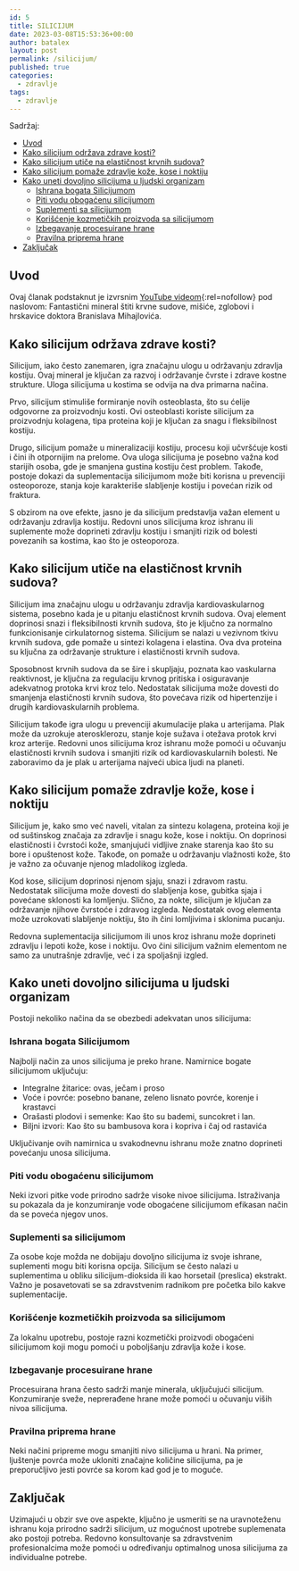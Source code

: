 ```yaml
---
id: 5
title: SILICIJUM
date: 2023-03-08T15:53:36+00:00
author: batalex
layout: post
permalink: /silicijum/
published: true
categories:
  - zdravlje
tags:
  - zdravlje
---
```

Sadržaj:
- [Uvod](#uvod)
- [Kako silicijum održava zdrave kosti?](#kako-silicijum-održava-zdrave-kosti)
- [Kako silicijum utiče na elastičnost krvnih sudova?](#kako-silicijum-utiče-na-elastičnost-krvnih-sudova)
- [Kako silicijum pomaže zdravlje kože, kose i noktiju](#kako-silicijum-pomaže-zdravlje-kože-kose-i-noktiju)
- [Kako uneti dovoljno silicijuma u ljudski organizam](#kako-uneti-dovoljno-silicijuma-u-ljudski-organizam)
  - [Ishrana bogata Silicijumom](#ishrana-bogata-silicijumom)
  - [Piti vodu obogaćenu silicijumom](#piti-vodu-obogaćenu-silicijumom)
  - [Suplementi sa silicijumom](#suplementi-sa-silicijumom)
  - [Korišćenje kozmetičkih proizvoda sa silicijumom](#korišćenje-kozmetičkih-proizvoda-sa-silicijumom)
  - [Izbegavanje procesuirane hrane](#izbegavanje-procesuirane-hrane)
  - [Pravilna priprema hrane](#pravilna-priprema-hrane)
- [Zaključak](#zaključak)


## Uvod
Ovaj članak podstaknut je izvrsnim [YouTube videom](https://www.youtube.com/watch?v=1NNJiouOx_Y){:rel=nofollow} pod naslovom: Fantastični mineral štiti krvne sudove, mišiće, zglobovi i hrskavice doktora Branislava Mihajlovića.

## Kako silicijum održava zdrave kosti?

Silicijum, iako često zanemaren, igra značajnu ulogu u održavanju zdravlja kostiju. Ovaj mineral je ključan za razvoj i održavanje čvrste i zdrave kostne strukture. Uloga silicijuma u kostima se odvija na dva primarna načina. 

Prvo, silicijum stimuliše formiranje novih osteoblasta, što su ćelije odgovorne za proizvodnju kosti. Ovi osteoblasti koriste silicijum za proizvodnju kolagena, tipa proteina koji je ključan za snagu i fleksibilnost kostiju.

Drugo, silicijum pomaže u mineralizaciji kostiju, procesu koji učvršćuje kosti i čini ih otpornijim na prelome. Ova uloga silicijuma je posebno važna kod starijih osoba, gde je smanjena gustina kostiju čest problem. Takođe, postoje dokazi da suplementacija silicijumom može biti korisna u prevenciji osteoporoze, stanja koje karakteriše slabljenje kostiju i povećan rizik od fraktura.

S obzirom na ove efekte, jasno je da silicijum predstavlja važan element u održavanju zdravlja kostiju. Redovni unos silicijuma kroz ishranu ili suplemente može doprineti zdravlju kostiju i smanjiti rizik od bolesti povezanih sa kostima, kao što je osteoporoza.

## Kako silicijum utiče na elastičnost krvnih sudova?

Silicijum ima značajnu ulogu u održavanju zdravlja kardiovaskularnog sistema, posebno kada je u pitanju elastičnost krvnih sudova. Ovaj element doprinosi snazi i fleksibilnosti krvnih sudova, što je ključno za normalno funkcionisanje cirkulatornog sistema. Silicijum se nalazi u vezivnom tkivu krvnih sudova, gde pomaže u sintezi kolagena i elastina. Ova dva proteina su ključna za održavanje strukture i elastičnosti krvnih sudova.

Sposobnost krvnih sudova da se šire i skupljaju, poznata kao vaskularna reaktivnost, je ključna za regulaciju krvnog pritiska i osiguravanje adekvatnog protoka krvi kroz telo. Nedostatak silicijuma može dovesti do smanjenja elastičnosti krvnih sudova, što povećava rizik od hipertenzije i drugih kardiovaskularnih problema.

Silicijum takođe igra ulogu u prevenciji akumulacije plaka u arterijama. Plak može da uzrokuje aterosklerozu, stanje koje sužava i otežava protok krvi kroz arterije. Redovni unos silicijuma kroz ishranu može pomoći u očuvanju elastičnosti krvnih sudova i smanjiti rizik od kardiovaskularnih bolesti. Ne zaboravimo da je plak u arterijama najveći ubica ljudi na planeti.


## Kako silicijum pomaže zdravlje kože, kose i noktiju

Silicijum je, kako smo već naveli, vitalan za sintezu kolagena, proteina koji je od suštinskog značaja za zdravlje i snagu kože, kose i noktiju. On doprinosi elastičnosti i čvrstoći kože, smanjujući vidljive znake starenja kao što su bore i opuštenost kože. Takođe, on pomaže u održavanju vlažnosti kože, što je važno za očuvanje njenog mladolikog izgleda.

Kod kose, silicijum doprinosi njenom sjaju, snazi i zdravom rastu. Nedostatak silicijuma može dovesti do slabljenja kose, gubitka sjaja i povećane sklonosti ka lomljenju. Slično, za nokte, silicijum je ključan za održavanje njihove čvrstoće i zdravog izgleda. Nedostatak ovog elementa može uzrokovati slabljenje noktiju, što ih čini lomljivima i sklonima pucanju.

Redovna suplementacija silicijumom ili unos kroz ishranu može doprineti zdravlju i lepoti kože, kose i noktiju. Ovo čini silicijum važnim elementom ne samo za unutrašnje zdravlje, već i za spoljašnji izgled.

## Kako uneti dovoljno silicijuma u ljudski organizam

Postoji nekoliko načina da se obezbedi adekvatan unos silicijuma:

### Ishrana bogata Silicijumom

Najbolji način za unos silicijuma je preko hrane. Namirnice bogate silicijumom uključuju:
* Integralne žitarice: ovas, ječam i proso
* Voće i povrće: posebno banane, zeleno lisnato povrće, korenje i krastavci
* Orašasti plodovi i semenke: Kao što su bademi, suncokret i lan.
* Biljni izvori: Kao što su bambusova kora i kopriva i čaj od rastavića


Uključivanje ovih namirnica u svakodnevnu ishranu može znatno doprineti povećanju unosa silicijuma.

### Piti vodu obogaćenu silicijumom 

Neki izvori pitke vode prirodno sadrže visoke nivoe silicijuma. Istraživanja su pokazala da je konzumiranje vode obogaćene silicijumom efikasan način da se poveća njegov unos.

### Suplementi sa silicijumom

Za osobe koje možda ne dobijaju dovoljno silicijuma iz svoje ishrane, suplementi mogu biti korisna opcija. Silicijum se često nalazi u suplementima u obliku silicijum-dioksida ili kao horsetail (preslica) ekstrakt. Važno je posavetovati se sa zdravstvenim radnikom pre početka bilo kakve suplementacije.

### Korišćenje kozmetičkih proizvoda sa silicijumom

Za lokalnu upotrebu, postoje razni kozmetički proizvodi obogaćeni silicijumom koji mogu pomoći u poboljšanju zdravlja kože i kose.

### Izbegavanje procesuirane hrane 

Procesuirana hrana često sadrži manje minerala, uključujući silicijum. Konzumiranje sveže, neprerađene hrane može pomoći u očuvanju viših nivoa silicijuma.

### Pravilna priprema hrane

Neki načini pripreme mogu smanjiti nivo silicijuma u hrani. Na primer, ljuštenje povrća može ukloniti značajne količine silicijuma, pa je preporučljivo jesti povrće sa korom kad god je to moguće.


## Zaključak

Uzimajući u obzir sve ove aspekte, ključno je usmeriti se na uravnoteženu ishranu koja prirodno sadrži silicijum, uz mogućnost upotrebe suplemenata ako postoji potreba. Redovno konsultovanje sa zdravstvenim profesionalcima može pomoći u određivanju optimalnog unosa silicijuma za individualne potrebe.
